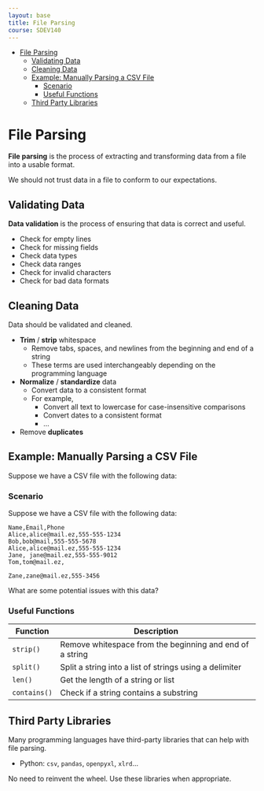 ```yaml
---
layout: base
title: File Parsing
course: SDEV140
---
```


- [File Parsing](#file-parsing)
  - [Validating Data](#validating-data)
  - [Cleaning Data](#cleaning-data)
  - [Example: Manually Parsing a CSV File](#example-manually-parsing-a-csv-file)
    - [Scenario](#scenario)
    - [Useful Functions](#useful-functions)
  - [Third Party Libraries](#third-party-libraries)

# File Parsing

**File parsing** is the process of extracting and transforming data from a file into a usable format.

We should not trust data in a file to conform to our expectations.

## Validating Data

**Data validation** is the process of ensuring that data is correct and useful.

- Check for empty lines
- Check for missing fields
- Check data types
- Check data ranges
- Check for invalid characters
- Check for bad data formats

## Cleaning Data

Data should be validated and cleaned.

- **Trim** / **strip** whitespace
  - Remove tabs, spaces, and newlines from the beginning and end of a string
  - These terms are used interchangeably depending on the programming language
- **Normalize** / **standardize** data
  - Convert data to a consistent format
  - For example,
    - Convert all text to lowercase for case-insensitive comparisons
    - Convert dates to a consistent format
    - ...
- Remove **duplicates**

## Example: Manually Parsing a CSV File

Suppose we have a CSV file with the following data:

### Scenario

Suppose we have a CSV file with the following data:

```csv
Name,Email,Phone
Alice,alice@mail.ez,555-555-1234
Bob,bob@mail,555-555-5678
Alice,alice@mail.ez,555-555-1234
Jane, jane@mail.ez,555-555-9012
Tom,tom@mail.ez,

Zane,zane@mail.ez,555-3456
```

What are some potential issues with this data?

### Useful Functions

| Function     | Description                                              |
| ------------ | -------------------------------------------------------- |
| `strip()`    | Remove whitespace from the beginning and end of a string |
| `split()`    | Split a string into a list of strings using a delimiter  |
| `len()`      | Get the length of a string or list                       |
| `contains()` | Check if a string contains a substring                   |

## Third Party Libraries

Many programming languages have third-party libraries that can help with file parsing.

- Python: `csv`, `pandas`, `openpyxl`, `xlrd`...

No need to reinvent the wheel. Use these libraries when appropriate.
